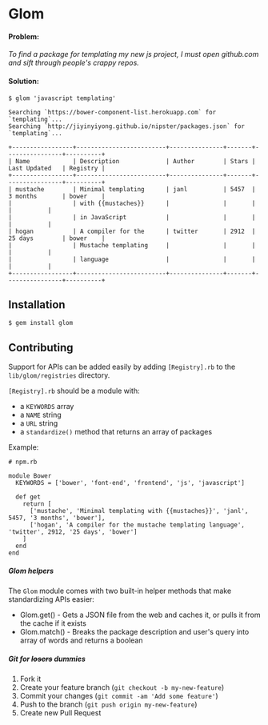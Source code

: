# Glom

#### Problem:

_To find a package for templating my new js project, I must open github.com and sift through people's crappy repos._

#### Solution:

    $ glom 'javascript templating'
    
    Searching `https://bower-component-list.herokuapp.com` for `templating`...
    Searching `http://jiyinyiyong.github.io/nipster/packages.json` for `templating`...
    
    +-----------------+-------------------------+---------------+-------+----------------+----------+
    | Name            | Description             | Author        | Stars | Last Updated   | Registry |
    +-----------------+-------------------------+---------------+-------+----------------+----------+
    | mustache        | Minimal templating      | janl          | 5457  | 3 months       | bower    |
    |                 | with {{mustaches}}      |               |       |                |          |
    |                 | in JavaScript           |               |       |                |          |
    | hogan           | A compiler for the      | twitter       | 2912  | 25 days        | bower    |
    |                 | Mustache templating     |               |       |                |          |
    |                 | language                |               |       |                |          |
    +-----------------+-------------------------+---------------+-------+----------------+----------+
    
## Installation

    $ gem install glom

## Contributing

Support for APIs can be added easily by adding `[Registry].rb` to the `lib/glom/registries` directory.

`[Registry].rb` should be a module with:

- a `KEYWORDS` array
- a `NAME` string
- a `URL` string
- a `standardize()` method that returns an array of packages

Example:

    # npm.rb
    
    module Bower
      KEYWORDS = ['bower', 'font-end', 'frontend', 'js', 'javascript']
      
      def get
        return [
          ['mustache', 'Minimal templating with {{mustaches}}', 'janl', 5457, '3 months', 'bower'],
          ['hogan', 'A compiler for the mustache templating language', 'twitter', 2912, '25 days', 'bower']
        ]
      end
    end

##### Glom helpers

The `Glom` module comes with two built-in helper methods that make standardizing APIs easier:

- Glom.get() - Gets a JSON file from the web and caches it, or pulls it from the cache if it exists
- Glom.match() - Breaks the package description and user's query into array of words and returns a boolean

##### Git for ~~losers~~ dummies

1. Fork it
2. Create your feature branch (`git checkout -b my-new-feature`)
3. Commit your changes (`git commit -am 'Add some feature'`)
4. Push to the branch (`git push origin my-new-feature`)
5. Create new Pull Request